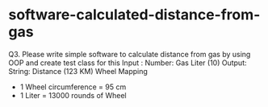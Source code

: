 # software-calculated-distance-from-gas
Q3. Please write simple software to calculate distance from gas by using OOP and
create test class for this
Input : Number: Gas Liter (10)
Output: String: Distance (123 KM)
Wheel Mapping
- 1 Wheel circumference = 95 cm
- 1 Liter = 13000 rounds of Wheel
